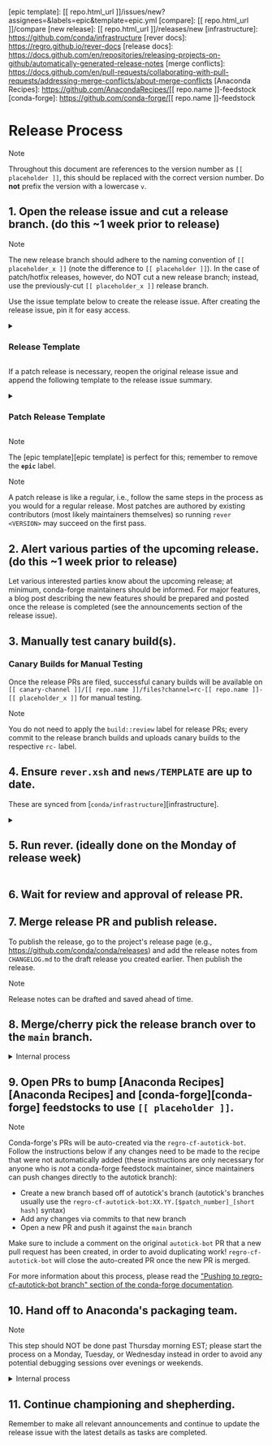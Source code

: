 <!-- edit this in [[ source.html_url ]] -->

[epic template]: [[ repo.html_url ]]/issues/new?assignees=&labels=epic&template=epic.yml
[compare]: [[ repo.html_url ]]/compare
[new release]: [[ repo.html_url ]]/releases/new
[infrastructure]: https://github.com/conda/infrastructure
[rever docs]: https://regro.github.io/rever-docs
[release docs]: https://docs.github.com/en/repositories/releasing-projects-on-github/automatically-generated-release-notes
[merge conflicts]: https://docs.github.com/en/pull-requests/collaborating-with-pull-requests/addressing-merge-conflicts/about-merge-conflicts
[Anaconda Recipes]: https://github.com/AnacondaRecipes/[[ repo.name ]]-feedstock
[conda-forge]: https://github.com/conda-forge/[[ repo.name ]]-feedstock

# Release Process

> [!NOTE]
> Throughout this document are references to the version number as `[[ placeholder ]]`, this should be replaced with the correct version number. Do **not** prefix the version with a lowercase `v`.

## 1. Open the release issue and cut a release branch. (do this ~1 week prior to release)

> [!NOTE]
> The new release branch should adhere to the naming convention of `[[ placeholder_x ]]` (note the difference to `[[ placeholder ]]`). In the case of patch/hotfix releases, however, do NOT cut a new release branch; instead, use the previously-cut `[[ placeholder_x ]]` release branch.

Use the issue template below to create the release issue. After creating the release issue, pin it for easy access.

<details>
<summary><h3>Release Template</h3></summary>

```markdown
### Summary

Placeholder for `[[ repo.name ]] [[ placeholder_x ]]` release.

| Pilot | <pilot> |
|---|---|
| Co-pilot | <copilot> |

### Tasks

[milestone]: [[ repo.html_url ]]/milestone/<milestone>
[process]: [[ repo.html_url ]]/blob/main/RELEASE.md
[releases]: [[ repo.html_url ]]/releases
[main]: https://github.com/AnacondaRecipes/[[ repo.name ]]-feedstock
[conda-forge]: https://github.com/conda-forge/[[ repo.name ]]-feedstock
[ReadTheDocs]: https://readthedocs.com/projects/continuumio-[[ repo.name ]]/

<details open>  <!-- feel free to remove the open attribute once this section is completed -->
<summary><h4>The week before release week</h4></summary>

- [ ] Create release branch (named `[[ placeholder_x ]]`)
- [ ] Ensure release candidates are being successfully built (see `conda-canary/label/rc-[[ repo.name ]]-[[ placeholder_x ]]`)
- [ ] [Complete outstanding PRs][milestone]
- [ ] Test release candidates
    <!-- indicate here who has signed off on testing -->

</details>

<details open>  <!-- feel free to remove the open attribute once this section is completed -->
<summary><h4>Release week</h4></summary>

- [ ] Create release PR (see [release process][process])
- [ ] [Publish release][releases]
- [ ] Merge `[[ placeholder_x ]]` back into `main`
- [ ] Activate the `[[ placeholder_x ]]` branch on [ReadTheDocs][ReadTheDocs]
- [ ] Feedstocks
    - [ ] Bump version & update dependencies/tests in [Anaconda, Inc.'s feedstock][main]
    - [ ] Bump version & update dependencies/tests in [conda-forge feedstock][conda-forge]
    <!-- link any other feedstock PRs here -->
- [ ] Hand off to the Anaconda packaging team
- [ ] Announce release
    - Blog Post (optional)
        - [ ] conda.org (link to pull request)
    - Long form
        - [ ] Create release [announcement draft](https://github.com/conda/communications)
        - [ ] [Discourse](https://conda.discourse.group/)
        - [ ] [Matrix (conda/conda)](https://matrix.to/#/#conda_conda:gitter.im) (this auto posts from Discourse)
    - Summary
        - [ ] [Twitter](https://twitter.com/condaproject)

</details>
```
</details>

If a patch release is necessary, reopen the original release issue and append the following template to the release issue summary.

<details>
<summary><h3>Patch Release Template</h3></summary>

```markdown
<details open>  <!-- feel free to remove the open attribute once this section is completed -->
<summary><h4>Patch [[ placeholder ]]</h4></summary>

- [ ] <!-- list issues & PRs that need to be resolved here -->
- [ ] Create release PR (see [release process][process])
- [ ] [Publish release][releases]
- [ ] Merge `[[ placeholder_x ]]` back into `main`
- [ ] Feedstocks
    - [ ] Bump version & update dependencies/tests in [Anaconda, Inc.'s feedstock][main]
    - [ ] Bump version & update dependencies/tests in [conda-forge feedstock][conda-forge]
- [ ] Hand off to the Anaconda packaging team

</details>
```

</details>

> [!NOTE]
> The [epic template][epic template] is perfect for this; remember to remove the **`epic`** label.

> [!NOTE]
> A patch release is like a regular, i.e., follow the same steps in the process as you would for a regular release. Most patches are authored by existing contributors (most likely maintainers themselves) so running `rever <VERSION>` may succeed on the first pass.

## 2. Alert various parties of the upcoming release. (do this ~1 week prior to release)

Let various interested parties know about the upcoming release; at minimum, conda-forge maintainers should be informed. For major features, a blog post describing the new features should be prepared and posted once the release is completed (see the announcements section of the release issue).

## 3. Manually test canary build(s).

### Canary Builds for Manual Testing

Once the release PRs are filed, successful canary builds will be available on `[[ canary-channel ]]/[[ repo.name ]]/files?channel=rc-[[ repo.name ]]-[[ placeholder_x ]]` for manual testing.

> [!NOTE]
> You do not need to apply the `build::review` label for release PRs; every commit to the release branch builds and uploads canary builds to the respective `rc-` label.

## 4. Ensure `rever.xsh` and `news/TEMPLATE` are up to date.

These are synced from [`conda/infrastructure`][infrastructure].

<details>
<summary><h2>5. Run rever. (ideally done on the Monday of release week)</h2></summary>

Currently, there are only 2 activities we use rever for, (1) aggregating the authors and (2) updating the changelog. Aggregating the authors can be an error-prone process and also suffers from builtin race conditions (_i.e._, to generate an updated `.authors.yml` we need an updated `.mailmap` but to have an updated `.mailmap` we need an updated `.authors.yml`). This is why the following steps are very heavy-handed (and potentially repetitive) in running rever commands, undoing commits, squashing/reordering commits, etc.

1. Install [`rever`][rever docs] and activate the environment:

    ```bash
    $ conda create -n rever conda-forge::rever
    $ conda activate rever
    (rever) $
    ```

2. Clone and `cd` into the repository if you haven't done so already:

    ```bash
    (rever) $ git clone git@github.com:[[ repo.user ]]/[[ repo.name ]].git
    (rever) $ cd conda
    ```

2. Fetch the latest changes from the remote and checkout the release branch created a week ago:

    ```bash
    (rever) $ git fetch upstream
    (rever) $ git checkout [[ placeholder_x ]]
    ```

2. Create a versioned branch, this is where rever will make its changes:

    ```bash
    (rever) $ git checkout -b changelog-[[ placeholder ]]
    ```

2. Run `rever --activities authors <VERSION>`:

    > **Note:** <!-- GH doesn't support nested admonitions, see https://github.com/orgs/community/discussions/16925 -->
    > Include `--force` when re-running any rever commands for the same `<VERSION>`, otherwise, rever will skip the activity and no changes will be made (i.e., rever remembers if an activity has been run for a given version).

    ```bash
    (rever) $ rever --activities authors --force <VERSION>
    ```

    - If rever finds that any of the authors are not correctly represented in `.authors.yml` it will produce an error. If the author that the error pertains to is:
        - **a new contributor**: the snippet suggested by rever should be added to the `.authors.yml` file.
        - **an existing contributor**, a result of using a new name/email combo: find the existing author in `.authors.yml` and add the new name/email combo to that author's `aliases` and `alterative_emails`.

    - Once you have successfully run `rever --activities authors` with no errors, review the commit made by rever. This commit will contain updates to one or more of the author files (`.authors.yml`, `.mailmap`, and `AUTHORS.md`). Due to the race condition between `.authors.yml` and `.mailmap`, we want to extract changes made to any of the following keys in `.authors.yml` and commit them separately from the other changes in the rever commit:
        -  `name`
        -  `email`
        -  `github`
        -  `aliases`
        -  `alternate_emails`

      Other keys (e.g., `num_commits` and `first_commit`) do not need to be included in this separate commit as they will be overwritten by rever.

    - Here's a sample run where we undo the commit made by rever in order to commit the changes to `.authors.yml` separately:

        ```bash
        (rever) $ rever --activities authors --force [[ placeholder ]]

        # changes were made to .authors.yml as per the prior bullet
        (rever) $ git diff --name-only HEAD HEAD~1
        .authors.yml
        .mailmap
        AUTHORS.md

        # undo commit
        (rever) $ git reset --soft HEAD~1

        # undo changes made to everything except .authors.yml
        (rever) $ git restore --staged --worktree .mailmap AUTHORS.md
        ```

    - Commit these changes to `.authors.yml`:

        ```bash
        (rever) $ git add .
        (rever) $ git commit -m "Update .authors.yml"
        ```

    - Rerun `rever --activities authors --force <VERSION>` and finally check that your `.mailmap` is correct by running:

        ```bash
        git shortlog -se
        ```

      Compare this list with `AUTHORS.md`. If they have any discrepancies, additional modifications to `.authors.yml` is needed, so repeat the above steps as needed.

    - Once you are pleased with how the author's file looks, we want to undo the rever commit and commit the `.mailmap` changes separately:

        ```bash
        # undo commit (but preserve changes)
        (rever) $ git reset --soft HEAD~1

        # undo changes made to everything except .mailmap
        (rever) $ git restore --staged --worktree .authors.yml AUTHORS.md
        ```

    - Commit these changes to `.mailmap`:

        ```bash
        (rever) $ git add .
        (rever) $ git commit -m "Update .mailmap"
        ```

    - Continue repeating the above processes until the `.authors.yml` and `.mailmap` are corrected to your liking. After completing this, you will have at most two commits on your release branch:

        ```bash
        (rever) $ git cherry -v <release branch>
        + 86957814cf235879498ed7806029b8ff5f400034 Update .authors.yml
        + 3ec7491f2f58494a62f1491987d66f499f8113ad Update .mailmap
        ```


4. Review news snippets (ensure they are all using the correct Markdown format, **not** reStructuredText) and add additional snippets for undocumented PRs/changes as necessary.

    > **Note:** <!-- GH doesn't support nested admonitions, see https://github.com/orgs/community/discussions/16925 -->
    > We've found it useful to name news snippets with the following format: `<PR #>-<DESCRIPTIVE SLUG>`.
    >
    > We've also found that we like to include the PR #s inline with the text itself, e.g.:
    >
    > ```markdown
    > ## Enhancements
    >
    > * Add `win-arm64` as a known platform (subdir). (#11778)
    > ```

    - You can utilize [GitHub's compare view][compare] to review what changes are to be included in this release. Make sure you compare the current release branch against the previous one

    - Add a new news snippet for any PRs of importance that are missing.

    - Commit these changes to news snippets:

        ```bash
        (rever) $ git add .
        (rever) $ git commit -m "Update news"
        ```

    - After completing this, you will have at most three commits on your release branch:

        ```bash
        (rever) $ git cherry -v <release branch>
        + 86957814cf235879498ed7806029b8ff5f400034 Update .authors.yml
        + 3ec7491f2f58494a62f1491987d66f499f8113ad Update .mailmap
        + 432a9e1b41a3dec8f95a7556632f9a93fdf029fd Update news
        ```

5. Run `rever --activities changelog`:

    > **Note:** <!-- GH doesn't support nested admonitions, see https://github.com/orgs/community/discussions/16925 -->
    > This has previously been a notoriously fickle step (likely due to incorrect regex patterns in the `rever.xsh` config file and missing `github` keys in `.authors.yml`) so beware of potential hiccups. If this fails, it's highly likely to be an innocent issue.

    ```bash
    (rever) $ rever --activities changelog --force <VERSION>
    ```

    - Any necessary modifications to `.authors.yml`, `.mailmap`, or the news snippets themselves should be amended to the previous commits.

    - Once you have successfully run `rever --activities changelog` with no errors simply revert the last commit (see the next step for why):

        ```bash
        # undo commit (and discard changes)
        (rever) $ git reset --hard HEAD~1
        ```

    - After completing this, you will have at most three commits on your release branch:

        ```bash
        (rever) $ git cherry -v <release branch>
        + 86957814cf235879498ed7806029b8ff5f400034 Update .authors.yml
        + 3ec7491f2f58494a62f1491987d66f499f8113ad Update .mailmap
        + 432a9e1b41a3dec8f95a7556632f9a93fdf029fd Update news
        ```

6. Now that we have successfully run the activities separately, we wish to run both together. This will ensure that the contributor list, a side-effect of the authors activity, is included in the changelog activity.

    ```bash
    (rever) $ rever --force <VERSION>
    ```

    - After completing this, you will have at most five commits on your release branch:

        ```bash
        (rever) $ git cherry -v <release branch>
        + 86957814cf235879498ed7806029b8ff5f400034 Update .authors.yml
        + 3ec7491f2f58494a62f1491987d66f499f8113ad Update .mailmap
        + 432a9e1b41a3dec8f95a7556632f9a93fdf029fd Update news
        + a5c0db938893d2c12cab12a1f7eb3e646ed80373 Update authorship for [[ placeholder ]]
        + 5e95169d0df4bcdc2da9a6ba4a2561d90e49f75d Update CHANGELOG for [[ placeholder ]]
        ```

7. Since rever does not include stats on first-time contributors, we will need to add this manually.

    - Use [GitHub's auto-generated release notes][new release] to get a list of all new contributors (and their first PR) and manually merge this list with the contributor list in `CHANGELOG.md`. See [GitHub docs][release docs] for how to auto-generate the release notes.

    - Commit these final changes:

        ```bash
        (rever) $ git add .
        (rever) $ git commit -m "Add first-time contributions"
        ```

    - After completing this, you will have at most six commits on your release branch:

        ```bash
        (rever) $ git cherry -v <release branch>
        + 86957814cf235879498ed7806029b8ff5f400034 Update .authors.yml
        + 3ec7491f2f58494a62f1491987d66f499f8113ad Update .mailmap
        + 432a9e1b41a3dec8f95a7556632f9a93fdf029fd Update news
        + a5c0db938893d2c12cab12a1f7eb3e646ed80373 Update authorship for [[ placeholder ]]
        + 5e95169d0df4bcdc2da9a6ba4a2561d90e49f75d Update CHANGELOG for [[ placeholder ]]
        + 93fdf029fd4cf235872c12cab12a1f7e8f95a755 Add first-time contributions
        ```

8. Push this versioned branch.

    ```bash
    (rever) $ git push -u upstream changelog-[[ placeholder ]]
    ```

9. Open the Release PR targeting the `[[ placeholder_x ]]` branch.

    <details>
    <summary>GitHub PR Template</summary>

    ```markdown
    ## Description

    ✂️ snip snip ✂️ the making of a new release.

    Xref #<RELEASE ISSUE>
    ```

    </details>

10. Update release issue to include a link to the release PR.

11. [Create][new release] the release and **SAVE AS A DRAFT** with the following values:

    > **Note:** <!-- GH doesn't support nested admonitions, see https://github.com/orgs/community/discussions/16925 -->
    > Only publish the release after the release PR is merged, until then always **save as draft**.

    | Field | Value |
    |---|---|
    | Choose a tag | `[[ placeholder ]]` |
    | Target | `[[ placeholder_x ]]` |
    | Body | copy/paste blurb from `CHANGELOG.md` |

</details>

## 6. Wait for review and approval of release PR.

## 7. Merge release PR and publish release.

To publish the release, go to the project's release page (e.g., https://github.com/conda/conda/releases) and add the release notes from `CHANGELOG.md` to the draft release you created earlier. Then publish the release.

> [!NOTE]
> Release notes can be drafted and saved ahead of time.

## 8. Merge/cherry pick the release branch over to the `main` branch.

<details>
<summary>Internal process</summary>

1. From the main "< > Code" page of the repository, select the drop down menu next to the `main` branch button and then select "View all branches" at the very bottom.

2. Find the applicable `[[ placeholder_x ]]` branch and click the "New pull request" button.

3. "Base" should point to `main` while "Compare" should point to `[[ placeholder_x ]]`.

4. Ensure that all of the commits being pulled in look accurate, then select "Create pull request".

> [!NOTE]
> Make sure NOT to push the "Update Branch" button. If there are [merge conflicts][merge conflicts], create a temporary "connector branch" dedicated to fixing merge conflicts separately from the `[[ placeholder_x ]]` and `main` branches.

5. Review and merge the pull request the same as any code change pull request.

> [!NOTE]
> The commits from the release branch need to be retained in order to be able to compare individual commits; in other words, a "merge commit" is required when merging the resulting pull request vs. a "squash merge". Protected branches will require permissions to be temporarily relaxed in order to enable this action.

</details>

## 9. Open PRs to bump [Anaconda Recipes][Anaconda Recipes] and [conda-forge][conda-forge] feedstocks to use `[[ placeholder ]]`.

> [!NOTE]
> Conda-forge's PRs will be auto-created via the `regro-cf-autotick-bot`. Follow the instructions below if any changes need to be made to the recipe that were not automatically added (these instructions are only necessary for anyone who is _not_ a conda-forge feedstock maintainer, since maintainers can push changes directly to the autotick branch):
> - Create a new branch based off of autotick's branch (autotick's branches usually use the `regro-cf-autotick-bot:XX.YY.[$patch_number]_[short hash]` syntax)
> - Add any changes via commits to that new branch
> - Open a new PR and push it against the `main` branch
>
> Make sure to include a comment on the original `autotick-bot` PR that a new pull request has been created, in order to avoid duplicating work!  `regro-cf-autotick-bot` will close the auto-created PR once the new PR is merged.
>
> For more information about this process, please read the ["Pushing to regro-cf-autotick-bot branch" section of the conda-forge documentation](https://conda-forge.org/docs/maintainer/updating_pkgs.html#pushing-to-regro-cf-autotick-bot-branch).


## 10. Hand off to Anaconda's packaging team.

> [!NOTE]
> This step should NOT be done past Thursday morning EST; please start the process on a Monday, Tuesday, or Wednesday instead in order to avoid any potential debugging sessions over evenings or weekends.

<details>
<summary>Internal process</summary>

1. Open packaging request in #package_requests Slack channel, include links to the Release PR and feedstock PRs.

2. Message packaging team/PM to let them know that a release has occurred and that you are the release manager.

</details>

## 11. Continue championing and shepherding.

Remember to make all relevant announcements and continue to update the release issue with the latest details as tasks are completed.

